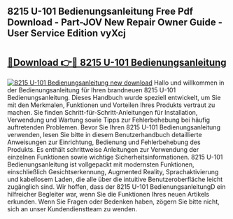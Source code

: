 ## 8215 U-101 Bedienungsanleitung Free Pdf Download - Part-JOV New Repair Owner Guide - User Service Edition vyXcj

# <h2><a href="http://df5q2qi.blite.top/?on=8215+U-101+Bedienungsanleitung">🔗Download 👉🔴 8215 U-101 Bedienungsanleitung</a></h2>

[![8215 U-101 Bedienungsanleitung new download](https://i.imgur.com/lujVjoI.png)](http://df5q2qi.blite.top/?on=8215+U-101+Bedienungsanleitung)
Hallo und willkommen in der Bedienungsanleitung für Ihren brandneuen 8215 U-101 Bedienungsanleitung. Dieses Handbuch wurde speziell entwickelt, um Sie mit den Merkmalen, Funktionen und Vorteilen Ihres Produkts vertraut zu machen. Sie finden Schritt-für-Schritt-Anleitungen für Installation, Verwendung und Wartung sowie Tipps zur Fehlerbehebung bei häufig auftretenden Problemen. Bevor Sie Ihren 8215 U-101 Bedienungsanleitung verwenden, lesen Sie bitte in diesem Benutzerhandbuch detaillierte Anweisungen zur Einrichtung, Bedienung und Fehlerbehebung des Produkts. Es enthält schrittweise Anleitungen zur Verwendung der einzelnen Funktionen sowie wichtige Sicherheitsinformationen. 8215 U-101 Bedienungsanleitung ist vollgepackt mit modernsten Funktionen, einschließlich Gesichtserkennung, Augmented Reality, Sprachaktivierung und kabellosem Laden, die alle über die intuitive Benutzeroberfläche leicht zugänglich sind. Wir hoffen, dass der 8215 U-101 BedienungsanleitungD ein hilfreicher Begleiter war, wenn Sie die Funktionen Ihres neuen Artikels erkunden. Wenn Sie Fragen oder Bedenken haben, zögern Sie bitte nicht, sich an unser Kundendienstteam zu wenden.
